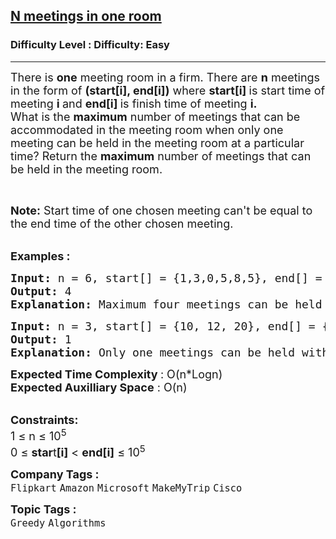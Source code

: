 <h2><a href="https://www.geeksforgeeks.org/problems/n-meetings-in-one-room-1587115620/1?page=5&sortBy=submissions">N meetings in one room</a></h2><h3>Difficulty Level : Difficulty: Easy</h3><hr><div class="problems_problem_content__Xm_eO"><p><span style="font-size: 18px;">There is <strong>one</strong> meeting room in a firm. There are <strong>n</strong> meetings in the form of <strong>(start[i], end[i])</strong> where <strong>start[i]&nbsp;</strong>is start time of meeting <strong>i </strong>and <strong>end[i] </strong>is finish time of meeting <strong>i.</strong><br>What is the <strong>maximum</strong> number of meetings that can be accommodated in the meeting room when only one meeting can be held in the meeting room at a particular time? </span><span style="font-size: 18px;">Return the <strong>maximum</strong>&nbsp;number of meetings that can be held in the meeting room.</span></p>
<p>&nbsp;</p>
<p><span style="font-size: 18px;"><strong>Note:</strong>&nbsp;Start time of one chosen meeting can't be equal to the end time of the other chosen meeting.</span></p>
<p><br><span style="font-size: 18px;"><strong>Examples :</strong></span></p>
<pre><span style="font-size: 18px;"><strong>Input: </strong>n = 6, start[] = {1,3,0,5,8,5}, end[] =  {2,4,6,7,9,9}
<strong>Output: </strong>4<strong>
Explanation: </strong>Maximum four meetings can be held with given start and end timings.</span> <span style="font-size: 18px;">The meetings are - (1, 2),(3, 4), (5,7) and (8,9)</span>
</pre>
<pre><span style="font-size: 18px;"><strong>Input: </strong>n = 3, start[] = {10, 12, 20}, end[] = {20, 25, 30}
<strong>Output: </strong>1<strong>
Explanation: </strong>Only one meetings can be held with given start and end timings.</span></pre>
<p><span style="font-size: 18px;"><strong>Expected Time Complexity </strong>: O(n*Logn)</span><br><span style="font-size: 18px;"><strong>Expected Auxilliary Space</strong> : O(n)</span></p>
<p><br><span style="font-size: 18px;"><strong>Constraints:</strong></span><br><span style="font-size: 18px;">1 ≤ n ≤ 10<sup>5</sup></span><br><span style="font-size: 18px;">0 ≤ <strong>star</strong>t<strong>[i]</strong> &lt; <strong>end[i]</strong>&nbsp;≤ 10<sup>5</sup></span></p></div><p><span style=font-size:18px><strong>Company Tags : </strong><br><code>Flipkart</code>&nbsp;<code>Amazon</code>&nbsp;<code>Microsoft</code>&nbsp;<code>MakeMyTrip</code>&nbsp;<code>Cisco</code>&nbsp;<br><p><span style=font-size:18px><strong>Topic Tags : </strong><br><code>Greedy</code>&nbsp;<code>Algorithms</code>&nbsp;